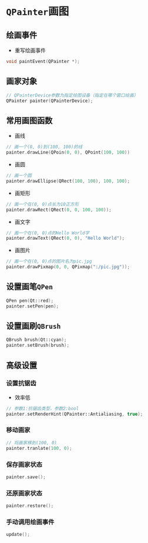 # `QPainter`画图
## 绘画事件
- 重写绘画事件
```c++
void paintEvent(QPainter *);
```
## 画家对象
```c++
// QPainterDevice参数为指定绘图设备（指定在哪个窗口绘画）
QPainter painter(QPainterDevice);
```
## 常用画图函数
- 画线
```c++
// 画一个(0, 0)到(100, 100)的线
painter.drawLine(QPoin(0, 0), QPoint(100, 100))
```
- 画圆
```c++
// 画一个圆
painter.drawEllipse(QRect(100, 100), 100, 100);
```

- 画矩形
```c++
// 画一个在(0, 0)点长为10正方形
painter.drawRect(QRect(0, 0, 100, 100));
```

- 画文字
```c++
// 画一个在(0, 0)点的Hello World字
painter.drawText(QRect(0, 0), "Hello World");
```
- 画图片
```c++
// 画一个在(0, 0)点的图片名为pic.jpg
painter.drawPixmap(0, 0, QPixmap(":/pic.jpg"));
```
## 设置画笔`QPen`
```c++
QPen pen(Qt::red);
painter.setPen(pen);
```

## 设置画刷`QBrush`
```c++
QBrush brush(Qt::cyan);
painter.setBrush(brush);
```
## 高级设置
### 设置抗锯齿
- 效率低
```c++
// 参数1:抗锯齿类型，参数2:bool
painter.setRenderHint(QPainter::Antialiasing, true);
```
### 移动画家
```c++
// 将画家移到(100, 0)
painter.tranlate(100, 0);
```
### 保存画家状态
```c++
painter.save();
```
### 还原画家状态
```c++
painter.restore();
```
### 手动调用绘画事件
```c++
update();
```
